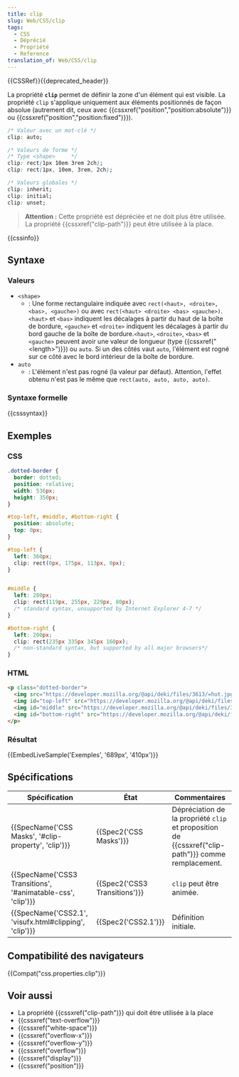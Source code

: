 ```yaml
---
title: clip
slug: Web/CSS/clip
tags:
  - CSS
  - Déprécié
  - Propriété
  - Reference
translation_of: Web/CSS/clip
---
```

{{CSSRef}}{{deprecated_header}}

La propriété **`clip`** permet de définir la zone d'un élément qui est visible. La propriété `clip` s'applique uniquement aux éléments positionnés de façon absolue (autrement dit, ceux avec {{cssxref("position","position:absolute")}} ou {{cssxref("position","position:fixed")}}).

```css
/* Valeur avec un mot-clé */
clip: auto;

/* Valeurs de forme */
/* Type <shape>     */
clip: rect(1px 10em 3rem 2ch);
clip: rect(1px, 10em, 3rem, 2ch);

/* Valeurs globales */
clip: inherit;
clip: initial;
clip: unset;
```

> **Attention :** Cette propriété est dépréciée et ne doit plus être utilisée. La propriété {{cssxref("clip-path")}} peut être utilisée à la place.

{{cssinfo}}

## Syntaxe

### Valeurs

- `<shape>`
  - : Une forme rectangulaire indiquée avec `rect(<haut>, <droite>, <bas>, <gauche>)` ou avec `rect(<haut> <droite> <bas> <gauche>)`. `<haut>` et `<bas>` indiquent les décalages à partir du haut de la boîte de bordure, `<gauche>` et `<droite>` indiquent les décalages à partir du bord gauche de la boîte de bordure.`<haut>`, `<droite>`, `<bas>` et `<gauche>` peuvent avoir une valeur de longueur (type {{cssxref("&lt;length&gt;")}}) ou `auto`. Si un des côtés vaut `auto`, l'élément est rogné sur ce côté avec le bord intérieur de la boîte de bordure.
- `auto`
  - : L'élément n'est pas rogné (la valeur par défaut). Attention, l'effet obtenu n'est pas le même que `rect(auto, auto, auto, auto)`.

### Syntaxe formelle

{{csssyntax}}

## Exemples

### CSS

```css
.dotted-border {
  border: dotted;
  position: relative;
  width: 536px;
  height: 350px;
}

#top-left, #middle, #bottom-right {
  position: absolute;
  top: 0px;
}

#top-left {
  left: 360px;
  clip: rect(0px, 175px, 113px, 0px);
}


#middle {
  left: 280px;
  clip: rect(119px, 255px, 229px, 80px);
  /* standard syntax, unsupported by Internet Explorer 4-7 */
}

#bottom-right {
  left: 200px;
  clip: rect(235px 335px 345px 160px);
  /* non-standard syntax, but supported by all major browsers*/
}
```

### HTML

```html
<p class="dotted-border">
  <img src="https://developer.mozilla.org/@api/deki/files/3613/=hut.jpg" title="Original graphic">
  <img id="top-left" src="https://developer.mozilla.org/@api/deki/files/3613/=hut.jpg" title="Graphic clipped to upper left">
  <img id="middle" src="https://developer.mozilla.org/@api/deki/files/3613/=hut.jpg" title="Graphic clipped towards middle">
  <img id="bottom-right" src="https://developer.mozilla.org/@api/deki/files/3613/=hut.jpg" title="Graphic clipped to bottom right">
</p>
```

### Résultat

{{EmbedLiveSample('Exemples', '689px', '410px')}}

## Spécifications

| Spécification                                                                    | État                                     | Commentaires                                                                                                |
| -------------------------------------------------------------------------------- | ---------------------------------------- | ----------------------------------------------------------------------------------------------------------- |
| {{SpecName('CSS Masks', '#clip-property', 'clip')}}             | {{Spec2('CSS Masks')}}             | Dépréciation de la propriété `clip` et proposition de  {{cssxref("clip-path")}} comme remplacement. |
| {{SpecName('CSS3 Transitions', '#animatable-css', 'clip')}} | {{Spec2('CSS3 Transitions')}} | `clip` peut être animée.                                                                                    |
| {{SpecName('CSS2.1', 'visufx.html#clipping', 'clip')}}         | {{Spec2('CSS2.1')}}                 | Définition initiale.                                                                                        |

## Compatibilité des navigateurs

{{Compat("css.properties.clip")}}

## Voir aussi

- La propriété {{cssxref("clip-path")}} qui doit être utilisée à la place
- {{cssxref("text-overflow")}}
- {{cssxref("white-space")}}
- {{cssxref("overflow-x")}}
- {{cssxref("overflow-y")}}
- {{cssxref("overflow")}}
- {{cssxref("display")}}
- {{cssxref("position")}}
